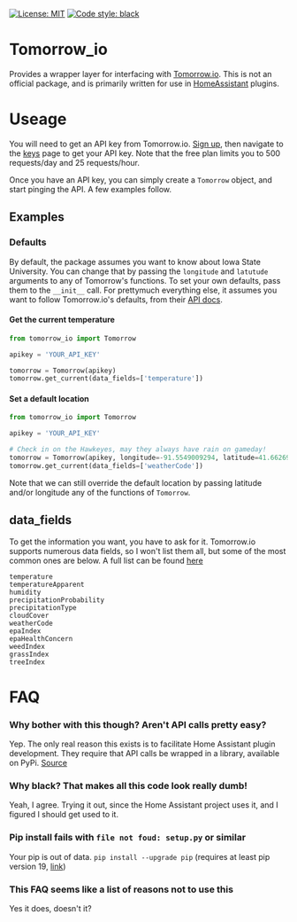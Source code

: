 [![License: MIT](https://img.shields.io/badge/License-MIT-yellow.svg)](https://opensource.org/licenses/MIT)
 [![Code style: black](https://img.shields.io/badge/code%20style-black-000000.svg)](https://github.com/psf/black)
 

# Tomorrow_io
Provides a wrapper layer for interfacing with [Tomorrow.io](https://tomorrow.io). 
This is not an official package, and is primarily written for use in 
[HomeAssistant](https://home-assistant.io) plugins.

# Useage
You will need to get an API key from Tomorrow.io. [Sign up](https://www.tomorrow.io/weather-api/),
then navigate to the [keys](https://app.tomorrow.io/development/keys) page to get your API key. 
Note that the free plan limits you to 500 requests/day and 25 requests/hour.

Once you have an API key, you can simply create a `Tomorrow` object, and start pinging the API. 
A few examples follow.

## Examples
### Defaults
By default, the package assumes you want to know about Iowa State University. You can change that by
passing the `longitude` and `latutude` arguments to any of Tomorrow's functions. To set your own defaults,
pass them to the `__init__` call. For prettymuch everything else, it assumes you want to follow Tomorrow.io's
defaults, from their [API docs](https://docs.tomorrow.io/reference/welcome).
#### Get the current temperature
 ```python
from tomorrow_io import Tomorrow

apikey = 'YOUR_API_KEY'

tomorrow = Tomorrow(apikey)
tomorrow.get_current(data_fields=['temperature'])
```

#### Set a default location
 ```python
from tomorrow_io import Tomorrow

apikey = 'YOUR_API_KEY'

# Check in on the Hawkeyes, may they always have rain on gameday!
tomorrow = Tomorrow(apikey, longitude=-91.5549009294, latitude=41.6626978351)
tomorrow.get_current(data_fields=['weatherCode'])
```
Note that we can still override the default location by passing latitude and/or longitude any of the functions
of `Tomorrow`.

## data_fields
To get the information you want, you have to ask for it. Tomorrow.io supports numerous data fields, so I won't
list them all, but some of the most common ones are below. A full list can be found 
[here](https://docs.tomorrow.io/reference/data-layers-overview)

```
temperature
temperatureApparent
humidity
precipitationProbability
precipitationType
cloudCover
weatherCode
epaIndex
epaHealthConcern
weedIndex
grassIndex
treeIndex
```

# FAQ
### Why bother with this though? Aren't API calls pretty easy?
Yep. The only real reason this exists is to facilitate Home Assistant plugin development.
They require that API calls be wrapped in a library, available on PyPi. 
[Source](https://developers.home-assistant.io/docs/creating_component_code_review#4-communication-with-devicesservices)

### Why black? That makes all this code look really dumb!
Yeah, I agree. Trying it out, since the Home Assistant project uses it, and I figured I should get used to it.

### Pip install fails with `file not foud: setup.py` or similar
Your pip is out of data. `pip install --upgrade pip` (requires at least pip version 19, 
[link](https://setuptools.readthedocs.io/en/latest/setuptools.html#setup-cfg-only-projects))

### This FAQ seems like a list of reasons not to use this
Yes it does, doesn't it?